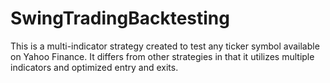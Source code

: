 # SwingTradingBacktesting
This is a multi-indicator strategy created to test any ticker symbol available on Yahoo Finance. It differs from other strategies in that it utilizes multiple indicators and optimized entry and exits. 

